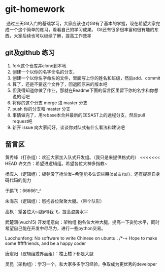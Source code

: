 # git-homework
﻿
通过三天Git入门的基础学习，大家应该也对Git有了基本的掌握，现在希望大家完成一个这个简单的练习，看看自己的学习成果。
Git还有很多很丰富和很有趣的东西，大家后续也可以继续了解，提高工作效率

## git及github 练习

1. fork这个仓库并clone到本地
2. 创建一个以你的名字命名的分支，
3. 创建一个以你名字命名的文件，里面写上你的姓名和班级，然后add、commit
4. 算了，还是不要这个文件了，回退回原来的版本吧
5. 但我得知道你做了作业，那就在Readme下面的留言区里留下你的名字和你想说的话吧
5. 将你的这个分支 merge 进 master 分支
6. push 你的分支和 master 分支
7. 事情做完了，用rebase本合并最新的EESAST上的远程分支，然后pull request吧
8. 新开 issue 向大家问好，谈谈你对队式有什么看法和建议吧

## 留言区
黄秀峰（打杂组）：欢迎大家加入队式开发组。（我只是来提供格式的）
<<<<<<< HEAD
许文杰：希望进逻辑组。希望各位大神多指教~

杨应人（逻辑组）：板凳没了抢沙发~希望能多认识些朋(da)友(tui)，还有提高自身码代码的能力

于鹏飞：66666^_^

朱海东（逻辑组）：怒抱各位聚聚大腿。（带个队形）

高枫：望各位大si腿ji带我飞，提高姿势水平

武楚涵(wuch15)
开发组意向：架构组
抱各位大神大腿，提高一下姿势水平，同时希望自己能在开发中尽尽力，进行一些python交易。

Luochunfeng: No software to write Chinese on ubuntu.. /*-+
             Hope to make some ffffffriends, and be a happy coder
			 
唐宏阳（逻辑组或界面组）：楼上楼下都是大腿

吴昆（架构组）：学习一个，和大家多多学习经验，争取成为更优秀的developer
